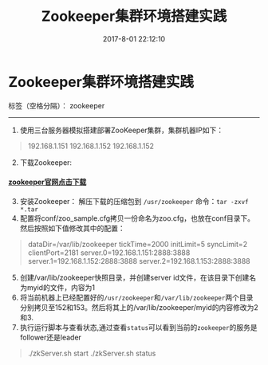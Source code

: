 ﻿---
title: Zookeeper集群环境搭建实践
date: 2017-8-01 22:12:10
tags: [Zookeeper]
---
# Zookeeper集群环境搭建实践

标签（空格分隔）： zookeeper

---

 1. 使用三台服务器模拟搭建部署ZooKeeper集群，集群机器IP如下：
 > 192.168.1.151
 > 192.168.1.152
 > 192.168.1.152

 2. 下载Zookeeper:
  #### [zookeeper官网点击下载](http://www.apache.org/dyn/closer.cgi/zookeeper/)
 3. 安装Zookeeper：
    解压下载的压缩包到 `/usr/zookeeper` 命令：`tar -zxvf *.tar`
 4. 配置将conf/zoo_sample.cfg拷贝一份命名为zoo.cfg，也放在conf目录下。然后按照如下值修改其中的配置：
> dataDir=/var/lib/zookeeper
> tickTime=2000
> initLimit=5
> syncLimit=2
> clientPort=2181
> server.0=192.168.1.151:2888:3888
> server.1=192.168.1.152:2888:3888
> server.2=192.168.1.153:2888:3888

 5. 创建/var/lib/zookeeper快照目录，并创建server id文件，在该目录下创建名为myid的文件，内容为1
 6. 将当前机器上已经配置好的`/usr/zookeeper`和`/var/lib/zookeeper`两个目录分别拷贝至152和153。然后将其上的/var/lib/zookeeper/myid的内容修改为2和3.
 7. 执行运行脚本与查看状态,通过查看`status`可以看到当前的`zookeeper`的服务是follower还是leader
> ./zkServer.sh start
./zkServer.sh status
